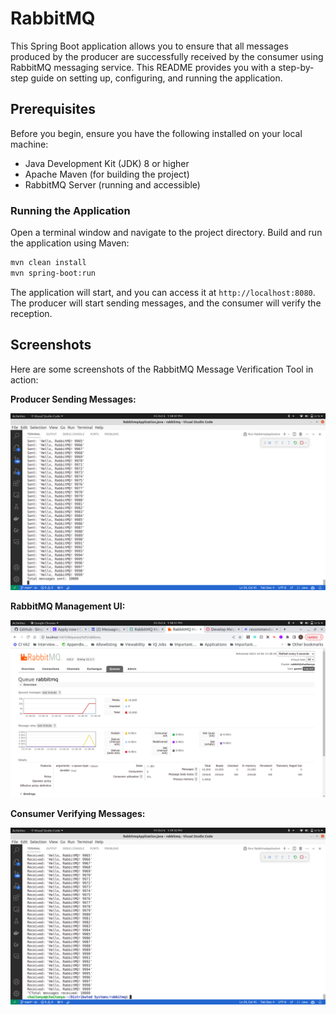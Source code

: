 # RabbitMQ

This Spring Boot application allows you to ensure that all messages produced by the producer are successfully received by the consumer using RabbitMQ messaging service. This README provides you with a step-by-step guide on setting up, configuring, and running the application.

## Prerequisites

Before you begin, ensure you have the following installed on your local machine:

- Java Development Kit (JDK) 8 or higher
- Apache Maven (for building the project)
- RabbitMQ Server (running and accessible)

### Running the Application

Open a terminal window and navigate to the project directory. Build and run the application using Maven:

```bash
mvn clean install
mvn spring-boot:run
```

The application will start, and you can access it at `http://localhost:8080`. The producer will start sending messages, and the consumer will verify the reception.

## Screenshots

Here are some screenshots of the RabbitMQ Message Verification Tool in action:

**Producer Sending Messages:**

<kbd>![Producer](images/producer.png)</kbd>

**RabbitMQ Management UI:**

<kbd>![Consumer](images/rabbitmq.png)</kbd>

**Consumer Verifying Messages:**

<kbd>![Consumer](images/consumer.png)</kbd>
